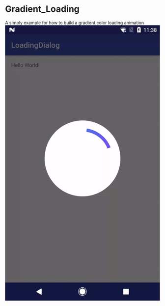 # Gradient_Loading
A simply example for how to build a gradient color loading animation
![Demo gif](https://github.com/Abeltongtong/Gradient_Loading/blob/master/demo.gif)
